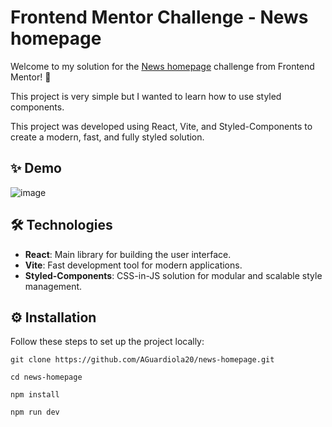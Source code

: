 # Frontend Mentor Challenge - News homepage 

Welcome to my solution for the [News homepage](https://www.frontendmentor.io/challenges/news-homepage-H6SWTa1MFl) challenge from Frontend Mentor! 🚀

This project is very simple but I wanted to learn how to use styled components.

This project was developed using React, Vite, and Styled-Components to create a modern, fast, and fully styled solution.

## ✨ Demo  
![image](https://github.com/user-attachments/assets/d20cdedc-c7e4-4517-92a5-fa206763d7ad)


## 🛠️ Technologies
- **React**: Main library for building the user interface.
- **Vite**: Fast development tool for modern applications.
- **Styled-Components**: CSS-in-JS solution for modular and scalable style management. 

## ⚙️ Installation
Follow these steps to set up the project locally:

```
git clone https://github.com/AGuardiola20/news-homepage.git
```

```
cd news-homepage
```

```
npm install
```

```
npm run dev
```
